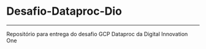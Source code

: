 # Desafio-Dataproc-Dio

---

Repositório para entrega do desafio GCP Dataproc da Digital Innovation One